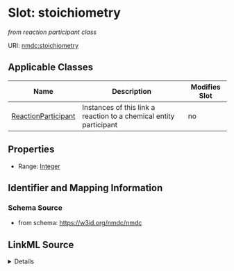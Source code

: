 # Slot: stoichiometry


_from reaction participant class_



URI: [nmdc:stoichiometry](https://w3id.org/nmdc/stoichiometry)



<!-- no inheritance hierarchy -->




## Applicable Classes

| Name | Description | Modifies Slot |
| --- | --- | --- |
[ReactionParticipant](ReactionParticipant.md) | Instances of this link a reaction to a chemical entity participant |  no  |







## Properties

* Range: [Integer](Integer.md)





## Identifier and Mapping Information







### Schema Source


* from schema: https://w3id.org/nmdc/nmdc




## LinkML Source

<details>
```yaml
name: stoichiometry
description: from reaction participant class
from_schema: https://w3id.org/nmdc/nmdc
rank: 1000
alias: stoichiometry
domain_of:
- ReactionParticipant
range: integer

```
</details>